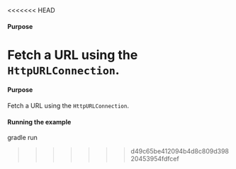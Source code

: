 <<<<<<< HEAD
#### Purpose
Fetch a URL using the `HttpURLConnection`.
=======
#### Purpose
Fetch a URL using the `HttpURLConnection`.

#### Running the example
gradle run 
>>>>>>> d49c65be412094b4d8c809d39820453954fdfcef
